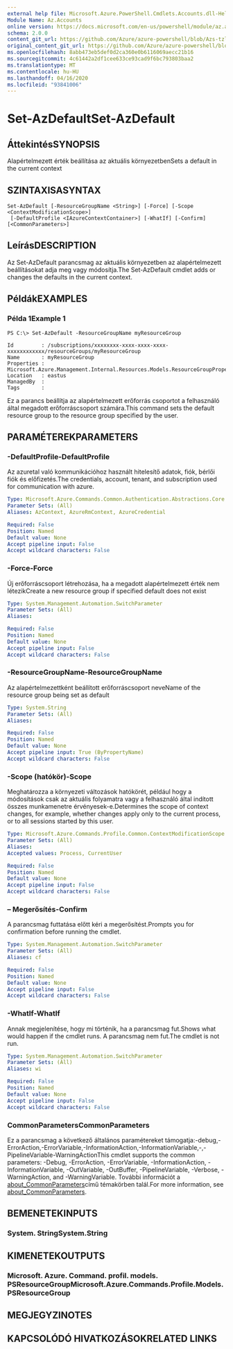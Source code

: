```yaml
---
external help file: Microsoft.Azure.PowerShell.Cmdlets.Accounts.dll-Help.xml
Module Name: Az.Accounts
online version: https://docs.microsoft.com/en-us/powershell/module/az.accounts/set-azdefault
schema: 2.0.0
content_git_url: https://github.com/Azure/azure-powershell/blob/Azs-tzl/src/Accounts/Accounts/help/Set-AzDefault.md
original_content_git_url: https://github.com/Azure/azure-powershell/blob/Azs-tzl/src/Accounts/Accounts/help/Set-AzDefault.md
ms.openlocfilehash: 8abb473eb5def0d2ca360e0b6116069aecc21b16
ms.sourcegitcommit: 4c61442a2df1cee633ce93cad9f6bc793803baa2
ms.translationtype: MT
ms.contentlocale: hu-HU
ms.lasthandoff: 04/16/2020
ms.locfileid: "93841006"
---
```

# <span data-ttu-id="31489-101">Set-AzDefault</span><span class="sxs-lookup"><span data-stu-id="31489-101">Set-AzDefault</span></span>

## <span data-ttu-id="31489-102">Áttekintés</span><span class="sxs-lookup"><span data-stu-id="31489-102">SYNOPSIS</span></span>
<span data-ttu-id="31489-103">Alapértelmezett érték beállítása az aktuális környezetben</span><span class="sxs-lookup"><span data-stu-id="31489-103">Sets a default in the current context</span></span>

## <span data-ttu-id="31489-104">SZINTAXISA</span><span class="sxs-lookup"><span data-stu-id="31489-104">SYNTAX</span></span>

```
Set-AzDefault [-ResourceGroupName <String>] [-Force] [-Scope <ContextModificationScope>]
 [-DefaultProfile <IAzureContextContainer>] [-WhatIf] [-Confirm] [<CommonParameters>]
```

## <span data-ttu-id="31489-105">Leírás</span><span class="sxs-lookup"><span data-stu-id="31489-105">DESCRIPTION</span></span>
<span data-ttu-id="31489-106">Az Set-AzDefault parancsmag az aktuális környezetben az alapértelmezett beállításokat adja meg vagy módosítja.</span><span class="sxs-lookup"><span data-stu-id="31489-106">The Set-AzDefault cmdlet adds or changes the defaults in the current context.</span></span>

## <span data-ttu-id="31489-107">Példák</span><span class="sxs-lookup"><span data-stu-id="31489-107">EXAMPLES</span></span>

### <span data-ttu-id="31489-108">Példa 1</span><span class="sxs-lookup"><span data-stu-id="31489-108">Example 1</span></span>
```
PS C:\> Set-AzDefault -ResourceGroupName myResourceGroup

Id         : /subscriptions/xxxxxxxx-xxxx-xxxx-xxxx-xxxxxxxxxxxx/resourceGroups/myResourceGroup
Name       : myResourceGroup
Properties : Microsoft.Azure.Management.Internal.Resources.Models.ResourceGroupProperties
Location   : eastus
ManagedBy  :
Tags       :
```

<span data-ttu-id="31489-109">Ez a parancs beállítja az alapértelmezett erőforrás csoportot a felhasználó által megadott erőforráscsoport számára.</span><span class="sxs-lookup"><span data-stu-id="31489-109">This command sets the default resource group to the resource group specified by the user.</span></span>

## <span data-ttu-id="31489-110">PARAMÉTEREK</span><span class="sxs-lookup"><span data-stu-id="31489-110">PARAMETERS</span></span>

### <span data-ttu-id="31489-111">-DefaultProfile</span><span class="sxs-lookup"><span data-stu-id="31489-111">-DefaultProfile</span></span>
<span data-ttu-id="31489-112">Az azuretal való kommunikációhoz használt hitelesítő adatok, fiók, bérlői fiók és előfizetés.</span><span class="sxs-lookup"><span data-stu-id="31489-112">The credentials, account, tenant, and subscription used for communication with azure.</span></span>

```yaml
Type: Microsoft.Azure.Commands.Common.Authentication.Abstractions.Core.IAzureContextContainer
Parameter Sets: (All)
Aliases: AzContext, AzureRmContext, AzureCredential

Required: False
Position: Named
Default value: None
Accept pipeline input: False
Accept wildcard characters: False
```

### <span data-ttu-id="31489-113">-Force</span><span class="sxs-lookup"><span data-stu-id="31489-113">-Force</span></span>
<span data-ttu-id="31489-114">Új erőforráscsoport létrehozása, ha a megadott alapértelmezett érték nem létezik</span><span class="sxs-lookup"><span data-stu-id="31489-114">Create a new resource group if specified default does not exist</span></span>

```yaml
Type: System.Management.Automation.SwitchParameter
Parameter Sets: (All)
Aliases:

Required: False
Position: Named
Default value: None
Accept pipeline input: False
Accept wildcard characters: False
```

### <span data-ttu-id="31489-115">-ResourceGroupName</span><span class="sxs-lookup"><span data-stu-id="31489-115">-ResourceGroupName</span></span>
<span data-ttu-id="31489-116">Az alapértelmezettként beállított erőforráscsoport neve</span><span class="sxs-lookup"><span data-stu-id="31489-116">Name of the resource group being set as default</span></span>

```yaml
Type: System.String
Parameter Sets: (All)
Aliases:

Required: False
Position: Named
Default value: None
Accept pipeline input: True (ByPropertyName)
Accept wildcard characters: False
```

### <span data-ttu-id="31489-117">-Scope (hatókör)</span><span class="sxs-lookup"><span data-stu-id="31489-117">-Scope</span></span>
<span data-ttu-id="31489-118">Meghatározza a környezeti változások hatókörét, például hogy a módosítások csak az aktuális folyamatra vagy a felhasználó által indított összes munkamenetre érvényesek-e.</span><span class="sxs-lookup"><span data-stu-id="31489-118">Determines the scope of context changes, for example, whether changes apply only to the current process, or to all sessions started by this user.</span></span>

```yaml
Type: Microsoft.Azure.Commands.Profile.Common.ContextModificationScope
Parameter Sets: (All)
Aliases:
Accepted values: Process, CurrentUser

Required: False
Position: Named
Default value: None
Accept pipeline input: False
Accept wildcard characters: False
```

### <span data-ttu-id="31489-119">– Megerősítés</span><span class="sxs-lookup"><span data-stu-id="31489-119">-Confirm</span></span>
<span data-ttu-id="31489-120">A parancsmag futtatása előtt kéri a megerősítést.</span><span class="sxs-lookup"><span data-stu-id="31489-120">Prompts you for confirmation before running the cmdlet.</span></span>

```yaml
Type: System.Management.Automation.SwitchParameter
Parameter Sets: (All)
Aliases: cf

Required: False
Position: Named
Default value: None
Accept pipeline input: False
Accept wildcard characters: False
```

### <span data-ttu-id="31489-121">-WhatIf</span><span class="sxs-lookup"><span data-stu-id="31489-121">-WhatIf</span></span>
<span data-ttu-id="31489-122">Annak megjelenítése, hogy mi történik, ha a parancsmag fut.</span><span class="sxs-lookup"><span data-stu-id="31489-122">Shows what would happen if the cmdlet runs.</span></span>
<span data-ttu-id="31489-123">A parancsmag nem fut.</span><span class="sxs-lookup"><span data-stu-id="31489-123">The cmdlet is not run.</span></span>

```yaml
Type: System.Management.Automation.SwitchParameter
Parameter Sets: (All)
Aliases: wi

Required: False
Position: Named
Default value: None
Accept pipeline input: False
Accept wildcard characters: False
```

### <span data-ttu-id="31489-124">CommonParameters</span><span class="sxs-lookup"><span data-stu-id="31489-124">CommonParameters</span></span>
<span data-ttu-id="31489-125">Ez a parancsmag a következő általános paramétereket támogatja:-debug,-ErrorAction,-ErrorVariable,-InformationAction,-InformationVariable,-,-PipelineVariable-WarningAction</span><span class="sxs-lookup"><span data-stu-id="31489-125">This cmdlet supports the common parameters: -Debug, -ErrorAction, -ErrorVariable, -InformationAction, -InformationVariable, -OutVariable, -OutBuffer, -PipelineVariable, -Verbose, -WarningAction, and -WarningVariable.</span></span> <span data-ttu-id="31489-126">További információt a [about_CommonParameters](http://go.microsoft.com/fwlink/?LinkID=113216)című témakörben talál.</span><span class="sxs-lookup"><span data-stu-id="31489-126">For more information, see [about_CommonParameters](http://go.microsoft.com/fwlink/?LinkID=113216).</span></span>

## <span data-ttu-id="31489-127">BEMENETEK</span><span class="sxs-lookup"><span data-stu-id="31489-127">INPUTS</span></span>

### <span data-ttu-id="31489-128">System. String</span><span class="sxs-lookup"><span data-stu-id="31489-128">System.String</span></span>

## <span data-ttu-id="31489-129">KIMENETEK</span><span class="sxs-lookup"><span data-stu-id="31489-129">OUTPUTS</span></span>

### <span data-ttu-id="31489-130">Microsoft. Azure. Command. profil. models. PSResourceGroup</span><span class="sxs-lookup"><span data-stu-id="31489-130">Microsoft.Azure.Commands.Profile.Models.PSResourceGroup</span></span>

## <span data-ttu-id="31489-131">MEGJEGYZI</span><span class="sxs-lookup"><span data-stu-id="31489-131">NOTES</span></span>

## <span data-ttu-id="31489-132">KAPCSOLÓDÓ HIVATKOZÁSOK</span><span class="sxs-lookup"><span data-stu-id="31489-132">RELATED LINKS</span></span>
